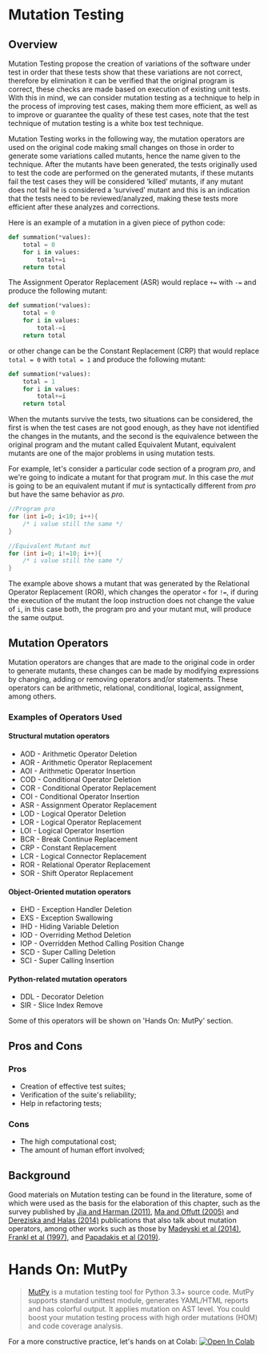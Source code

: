 Mutation Testing
================

## Overview

Mutation Testing propose the creation of variations of the software under test in order that these tests show that these variations are not correct, therefore by elimination it can be verified that the original program is correct, these checks are made based on execution of existing unit tests. With this in mind, we can consider mutation testing as a technique to help in the process of improving test cases, making them more efficient, as well as to improve or guarantee the quality of these test cases, note that the test technique of mutation testing is a white box test technique.

Mutation Testing works in the following way, the mutation operators are used on the original code making small changes on those in order to generate some variations called mutants, hence the name given to the technique. After the mutants have been generated, the tests originally used to test the code are performed on the generated mutants, if these mutants fail the test cases they will be considered ‘killed’ mutants, if any mutant does not fail he is considered a ‘survived’ mutant and this is an indication that the tests need to be reviewed/analyzed, making these tests more efficient after these analyzes and corrections.

Here is an example of a mutation in a given piece of python code:
```python
def summation(*values):
    total = 0
    for i in values:
        total+=i
    return total
```
The Assignment Operator Replacement (ASR) would replace `+=` with `-=` and produce the following mutant:
```python
def summation(*values):
    total = 0
    for i in values:
        total-=i
    return total
```
or other change can be the Constant Replacement (CRP) that would replace `total = 0` with `total = 1` and produce the following mutant:
```python
def summation(*values):
    total = 1
    for i in values:
        total+=i
    return total
```
When the mutants survive the tests, two situations can be considered, the first is when the test cases are not good enough, as they have not identified the changes in the mutants, and the second is the equivalence between the original program and the mutant called Equivalent Mutant, equivalent mutants are one of the major problems in using mutation tests.

For example, let's consider a particular code section of a program *pro*, and we're going to indicate a mutant for that program *mut*. In this case the *mut* is going to be an equivalent mutant if *mut* is syntactically different from *pro* but have the same behavior as *pro*.
```java
//Program pro
for (int i=0; i<10; i++){
    /* i value still the same */
}
```
```java
//Equivalent Mutant mut
for (int i=0; i!=10; i++){
    /* i value still the same */
}
```
The example above shows a mutant that was generated by the Relational Operator Replacement (ROR), which changes the operator  `<` for `!=`, if during the execution of the mutant the loop instruction does not change the value of `i`, in this case both, the program pro and your mutant mut, will produce the same output.

## Mutation Operators

Mutation operators are changes that are made to the original code in order to generate mutants, these changes can be made by modifying expressions by changing, adding or removing operators and/or statements. These operators can be arithmetic, relational, conditional, logical, assignment, among others.

### Examples of Operators Used

#### Structural mutation operators
 * AOD - Arithmetic Operator Deletion
 * AOR - Arithmetic Operator Replacement
 * AOI - Arithmetic Operator Insertion
 * COD - Conditional Operator Deletion
 * COR - Conditional Operator Replacement
 * COI - Conditional Operator Insertion
 * ASR - Assignment Operator Replacement
 * LOD - Logical Operator Deletion
 * LOR - Logical Operator Replacement
 * LOI - Logical Operator Insertion
 * BCR - Break Continue Replacement
 * CRP - Constant Replacement
 * LCR - Logical Connector Replacement
 * ROR - Relational Operator Replacement
 * SOR - Shift Operator Replacement

#### Object-Oriented mutation operators
 * EHD - Exception Handler Deletion
 * EXS - Exception Swallowing
 * IHD - Hiding Variable Deletion
 * IOD - Overriding Method Deletion
 * IOP - Overridden Method Calling Position Change
 * SCD - Super Calling Deletion
 * SCI - Super Calling Insertion

#### Python-related mutation operators
 * DDL - Decorator Deletion
 * SIR - Slice Index Remove

Some of this operators will be shown on 'Hands On: MutPy' section. 

## Pros and Cons

### Pros
 * Creation of effective test suites;
 * Verification of the suite's reliability;
 * Help in refactoring tests;

### Cons
 * The high computational cost;
 * The amount of human effort involved;

## Background

Good materials on Mutation testing can be found in the literature, some of which were used as the basis for the elaboration of this chapter, such as the survey published by [Jia and Harman (2011)](https://ieeexplore.ieee.org/abstract/document/5487526), [Ma and Offutt (2005)](https://courses.cs.ut.ee/MTAT.03.159/2015_spring/uploads/Main/mutopsMethod.pdf) and [Dereziska and Halas (2014)](https://ieeexplore.ieee.org/abstract/document/6825653) publications that also talk about mutation operators, among other works such as those by [Madeyski et al (2014)](https://ieeexplore.ieee.org/abstract/document/6613487), [Frankl et al (1997)](https://www.sciencedirect.com/science/article/pii/S0164121296001549), and [Papadakis et al (2019)](https://www.sciencedirect.com/science/article/pii/S0065245818300305).


# Hands On: MutPy
 
> [MutPy](https://pypi.org/project/MutPy/) is a mutation testing tool for Python 3.3+ source code. MutPy supports standard unittest module, generates YAML/HTML reports and has colorful output. It applies mutation on AST level. You could boost your mutation testing process with high order mutations (HOM) and code coverage analysis.

For a more constructive practice, let's hands on at Colab:
[![Open In Colab](https://colab.research.google.com/assets/colab-badge.svg)]()